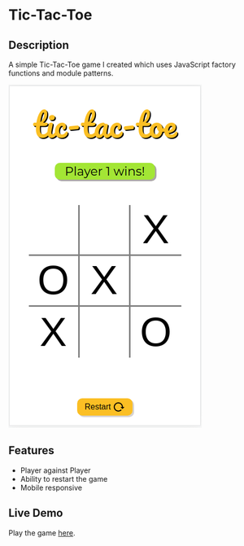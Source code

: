 # Tic-Tac-Toe

## Description

A simple Tic-Tac-Toe game I created which uses JavaScript factory functions and module patterns.

![Tic-tac-toe](/static/tic%20tac%20toe.PNG)
## Features
- Player against Player
- Ability to restart the game
- Mobile responsive

## Live Demo
Play the game [here](https://letsgo12300.github.io/tic-tac-toe/).

